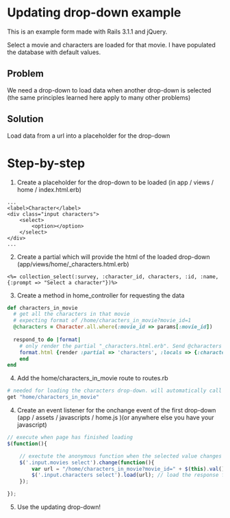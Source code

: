 Updating drop-down example
========

This is an example form made with Rails 3.1.1 and jQuery. 

Select a movie and characters are loaded for that movie. I have populated the database with default values.

Problem
-----

We need a drop-down to load data when another drop-down is selected (the same principles learned here apply to many other problems)

Solution
-----

Load data from a url into a placeholder for the drop-down

Step-by-step
========

1. Create a placeholder for the drop-down to be loaded (in app / views / home / index.html.erb)

```erb
...
<label>Character</label>
<div class="input characters">
	<select>
		<option></option>
	</select>
</div>
...
```

2. Create a partial which will provide the html of the loaded drop-down (app/views/home/_characters.html.erb)

```
<%= collection_select(:survey, :character_id, characters, :id, :name, {:prompt => "Select a character"})%>
```

3. Create a method in home_controller for requesting the data

```ruby
def characters_in_movie
  # get all the characters in that movie
  # expecting format of /home/characters_in_movie?movie_id=1
  @characters = Character.all.where(:movie_id => params[:movie_id])
    
  respond_to do |format|
    # only render the partial "_characters.html.erb". Send @characters as the variable "characters" to the partial
    format.html {render :partial => 'characters', :locals => {:characters => @characters}}
    end
end
```

4. Add the home/characters_in_movie route to routes.rb

```ruby
# needed for loading the characters drop-down. will automatically call characters_in_movie in home_controller
get "home/characters_in_movie"
```

4. Create an event listener for the onchange event of the first drop-down (app / assets / javascripts / home.js )(or anywhere else you have your javascript)

```javascript
// execute when page has finished loading
$(function(){

	// exectute the anonymous function when the selected value changes
	$('.input.movies select').change(function(){
		var url = "/home/characters_in_movie?movie_id=" + $(this).val(); // get the selected value from the drop-down
		$('.input.characters select').load(url); // load the response from the url into the specified element(s)
	});

});
```

5. Use the updating drop-down!